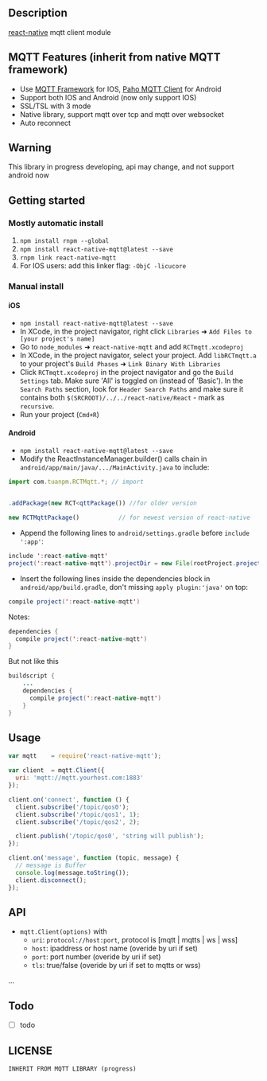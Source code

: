 

## Description 

[react-native](https://github.com/facebook/react-native) mqtt client module

## MQTT Features (inherit from native MQTT framework)
* Use [MQTT Framework](https://github.com/ckrey/MQTT-Client-Framework) for IOS, [Paho MQTT Client](https://eclipse.org/paho/clients/android/) for Android
* Support both IOS and Android (now only support IOS)
* SSL/TSL with 3 mode
* Native library, support mqtt over tcp and mqtt over websocket
* Auto reconnect

## Warning
This library in progress developing, api may change, and not support android now

## Getting started
### Mostly automatic install
1. `npm install rnpm --global`
2. `npm install react-native-mqtt@latest --save`
3. `rnpm link react-native-mqtt`
4. For IOS users: add this linker flag: `-ObjC -licucore`

### Manual install
#### iOS
- `npm install react-native-mqtt@latest --save`
-  In XCode, in the project navigator, right click `Libraries` ➜ `Add Files to [your project's name]`
- Go to `node_modules` ➜ `react-native-mqtt` and add `RCTmqtt.xcodeproj`
- In XCode, in the project navigator, select your project. Add `libRCTmqtt.a` to your project's `Build Phases` ➜ `Link Binary With Libraries`
- Click `RCTmqtt.xcodeproj` in the project navigator and go the `Build Settings` tab. Make sure 'All' is toggled on (instead of 'Basic'). In the `Search Paths` section, look for `Header Search Paths` and make sure it contains both `$(SRCROOT)/../../react-native/React` - mark  as `recursive`.
- Run your project (`Cmd+R`)


#### Android

-  `npm install react-native-mqtt@latest --save`
-   Modify the ReactInstanceManager.builder() calls chain in `android/app/main/java/.../MainActivity.java` to include:

```javascript
import com.tuanpm.RCTMqtt.*; // import


.addPackage(new RCT<qttPackage()) //for older version

new RCTMqttPackage()           // for newest version of react-native
```

-  Append the following lines to `android/settings.gradle` before `include ':app'`:

```java
include ':react-native-mqtt'
project(':react-native-mqtt').projectDir = new File(rootProject.projectDir,  '../node_modules/react-native-mqtt/android')
```

- Insert the following lines inside the dependencies block in `android/app/build.gradle`, don't missing `apply plugin:'java'` on top:

```java
compile project(':react-native-mqtt')
```

Notes:

```java
dependencies {
  compile project(':react-native-mqtt')
}
```


But not like this

```java
buildscript {
    ...
    dependencies {
      compile project(':react-native-mqtt')
    }
}
```

## Usage

```javascript
var mqtt    = require('react-native-mqtt');

var client  = mqtt.Client({
  uri: 'mqtt://mqtt.yourhost.com:1883'
});

client.on('connect', function () {
  client.subscribe('/topic/qos0');
  client.subscribe('/topic/qos1', 1);
  client.subscribe('/topic/qos2', 2);

  client.publish('/topic/qos0', 'string will publish');
});

client.on('message', function (topic, message) {
  // message is Buffer
  console.log(message.toString());
  client.disconnect();
});

```

## API
* `mqtt.Client(options)` with
  - `uri`: `protocol://host:port`, protocol is [mqtt | mqtts | ws | wss]
  - `host`: ipaddress or host name (overide by uri if set)
  - `port`: port number (overide by uri if set)
  - `tls`: true/false (overide by uri if set to mqtts or wss)

...

## Todo

* [ ] todo


## LICENSE

```
INHERIT FROM MQTT LIBRARY (progress)
```
